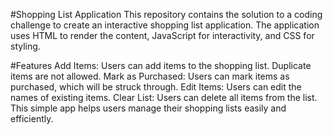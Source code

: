 #Shopping List Application
This repository contains the solution to a coding challenge to create an interactive shopping list application. The application uses HTML to render the content, JavaScript for interactivity, and CSS for styling.

#Features
Add Items: Users can add items to the shopping list. Duplicate items are not allowed.
Mark as Purchased: Users can mark items as purchased, which will be struck through.
Edit Items: Users can edit the names of existing items.
Clear List: Users can delete all items from the list.
This simple app helps users manage their shopping lists easily and efficiently.